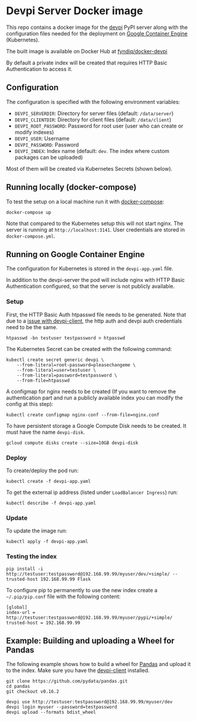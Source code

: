 # Devpi Server Docker image

This repo contains a docker image for the [devpi](http://doc.devpi.net/latest/) PyPI server along with the configuration files needed for the deployment on [Google Container Engine](https://cloud.google.com/container-engine/) (Kubernetes).

The built image is available on Docker Hub at [fyndiq/docker-devpi](https://hub.docker.com/r/fyndiq/docker-devpi/)

By default a private index will be created that requires HTTP Basic Authentication to access it.

## Configuration

The configuration is specified with the following environment variables:

* `DEVPI_SERVERDIR`: Directory for server files (default: `/data/server`)
* `DEVPI_CLIENTDIR`: Directory for client files  (default: `/data/client`)
* `DEVPI_ROOT_PASSWORD`: Password for root user (user who can create or 
modify indexes)
* `DEVPI_USER`: Username
* `DEVPI_PASSWORD`: Password
* `DEVPI_INDEX`: Index name (default: `dev`. The index where custom packages can be uploaded)

Most of them will be created via Kubernetes Secrets (shown below).

## Running locally (docker-compose)

To test the setup on a local machine run it with [docker-compose](https://docs.docker.com/compose/):

    docker-compose up

Note that compared to the Kubernetes setup this will not start nginx.
The server is running at `http://localhost:3141`. User credentials are stored
in `docker-compose.yml`.

## Running on Google Container Engine

The configuration for Kubernetes is stored in the `devpi-app.yaml` file.

In addition to the devpi-server the pod will include nginx with
HTTP Basic Authentication configured, so that the server is not publicly
available.

### Setup

First, the HTTP Basic Auth htpasswd file needs to be generated. Note that due to a [issue with devpi-client](https://bitbucket.org/hpk42/devpi/issues/331/basic-auth-devpi), the http auth and devpi auth credentials need to be the same.

    htpasswd -bn testuser testpassword > htpasswd

The Kubernetes Secret can be created with the following command:

	kubectl create secret generic devpi \
        --from-literal=root-password=pleasechangeme \
		--from-literal=user=testuser \
		--from-literal=password=testpassword \
		--from-file=htpasswd

A configmap for nginx needs to be created (If you want to remove the authentication part and run a publicly available index you can modify the config at this step):

	kubectl create configmap nginx-conf --from-file=nginx.conf

To have persistent storage a Google Compute Disk needs to be created. It must
have the name `devpi-disk`.

	gcloud compute disks create --size=10GB devpi-disk

### Deploy

To create/deploy the pod run:

	kubectl create -f devpi-app.yaml

To get the external ip address (listed under `LoadBalancer Ingress`) run:

	kubectl describe -f devpi-app.yaml

### Update

To update the image run:

	kubectl apply -f devpi-app.yaml

### Testing the index

	pip install -i http://testuser:testpassword@192.168.99.99/myuser/dev/+simple/ --trusted-host 192.168.99.99 Flask

To configure pip to permanently to use the new index create a `~/.pip/pip.conf` file with the following content:

	[global]
	index-url = http://testuser:testpassword@192.168.99.99/myuser/pypi/+simple/
	trusted-host = 192.168.99.99

## Example: Building and uploading a Wheel for Pandas

The following example shows how to build a wheel for [Pandas](http://pandas.pydata.org/) and upload it to the index. Make sure you have the [devpi-client](https://pypi.python.org/pypi/devpi-client) installed.

    git clone https://github.com/pydata/pandas.git
    cd pandas
    git checkout v0.16.2

    devpi use http://testuser:testpassword@192.168.99.99/myuser/dev
    devpi login myuser --password=testpassword
    devpi upload --formats bdist_wheel
